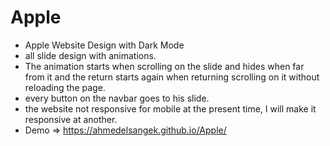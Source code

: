 # Apple
* Apple Website Design with Dark Mode
* all slide design with animations.
* The animation starts when scrolling on the slide and hides when far from it and the return starts again when returning scrolling on it without reloading the page.
* every button on the navbar goes to his slide.
* the website not responsive for mobile at the present time, I will make it responsive at another.
* Demo => https://ahmedelsangek.github.io/Apple/
